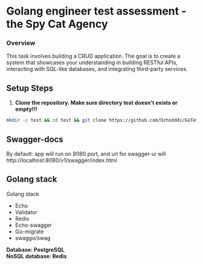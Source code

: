 # Golang engineer test assessment - the Spy Cat Agency

### Overview

This task involves building a CRUD application. The goal is to create a system that showcases your understanding in building RESTful APIs, interacting with SQL-like databases, and integrating third-party services.
## Setup Steps

1. **Clone the repository. Make sure directory test doesn't exists or empty!!!**

```bash
mkdir -p test && cd test && git clone https://github.com/Dzhodddi/GoTestAssessment.git . && chmod +x run.sh && bash run.sh
```

## Swagger-docs
By default: app will run on 8080 port, and url for swagger-ui will <a>http://localhost:8080/v1/swagger/index.html</a>

## Golang stack
Golang stack
<ul>
  <li>Echo </li>
  <li>Validator</li>
  <li>Redis </li>
  <li>Echo-swagger</li>
  <li>Go-migrate</li>
  <li>swaggo/swag</li>
</ul>
<strong>Database: PostgreSQL</strong> <br>
<strong>NoSQL database: Redis</strong>

